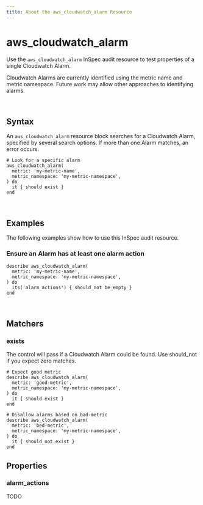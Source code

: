 ```yaml
---
title: About the aws_cloudwatch_alarm Resource
---
```


# aws_cloudwatch_alarm

Use the `aws_cloudwatch_alarm` InSpec audit resource to test properties of a single Cloudwatch Alarm.

Cloudwatch Alarms are currently identified using the metric name and metric namespace.  Future work may allow other approaches to identifying alarms.

<br>

## Syntax

An `aws_cloudwatch_alarm` resource block searches for a Cloudwatch Alarm, specified by several search options.  If more than one Alarm matches, an error occurs.

    # Look for a specific alarm
    aws_cloudwatch_alarm(
      metric: 'my-metric-name',
      metric_namespace: 'my-metric-namespace',
    ) do
      it { should exist }
    end

<br>

## Examples

The following examples show how to use this InSpec audit resource.

### Ensure an Alarm has at least one alarm action

    describe aws_cloudwatch_alarm(
      metric: 'my-metric-name',
      metric_namespace: 'my-metric-namespace',
    ) do 
      its('alarm_actions') { should_not be_empty }
    end 

<br>

## Matchers

### exists

The control will pass if a Cloudwatch Alarm could be found. Use should_not if you expect zero matches.

    # Expect good metric
    describe aws_cloudwatch_alarm(
      metric: 'good-metric',
      metric_namespace: 'my-metric-namespace',
    ) do 
      it { should exist }
    end

    # Disallow alarms based on bad-metric
    describe aws_cloudwatch_alarm(
      metric: 'bed-metric',
      metric_namespace: 'my-metric-namespace',
    ) do 
      it { should_not exist }
    end

## Properties

### alarm_actions

TODO